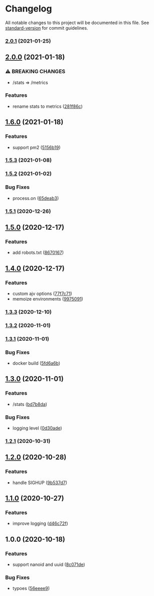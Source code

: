 # Changelog

All notable changes to this project will be documented in this file. See [standard-version](https://github.com/conventional-changelog/standard-version) for commit guidelines.

### [2.0.1](https://github.com/BlackGlory/uid/compare/v2.0.0...v2.0.1) (2021-01-25)

## [2.0.0](https://github.com/BlackGlory/uid/compare/v1.6.0...v2.0.0) (2021-01-18)


### ⚠ BREAKING CHANGES

* /stats => /metrics

### Features

* rename stats to metrics ([281f86c](https://github.com/BlackGlory/uid/commit/281f86c287e8662534a59199f2cc4d935618ad0b))

## [1.6.0](https://github.com/BlackGlory/uid/compare/v1.5.3...v1.6.0) (2021-01-18)


### Features

* support pm2 ([5156b19](https://github.com/BlackGlory/uid/commit/5156b19cc0785c8281ac5d23b1ba9b7c46db92ec))

### [1.5.3](https://github.com/BlackGlory/uid/compare/v1.5.2...v1.5.3) (2021-01-08)

### [1.5.2](https://github.com/BlackGlory/uid/compare/v1.5.1...v1.5.2) (2021-01-02)


### Bug Fixes

* process.on ([65deab3](https://github.com/BlackGlory/uid/commit/65deab30c102bdc435bcdaf0dfc1c5e0b7b01f0c))

### [1.5.1](https://github.com/BlackGlory/uid/compare/v1.5.0...v1.5.1) (2020-12-26)

## [1.5.0](https://github.com/BlackGlory/uid/compare/v1.4.0...v1.5.0) (2020-12-17)


### Features

* add robots.txt ([8670167](https://github.com/BlackGlory/uid/commit/8670167be2b99217b21d3fd61c72ef2e57a5a151))

## [1.4.0](https://github.com/BlackGlory/uid/compare/v1.3.3...v1.4.0) (2020-12-17)


### Features

* custom ajv options ([77f7c71](https://github.com/BlackGlory/uid/commit/77f7c710a70fe426edced6a09bc8028497173ff3))
* memoize environments ([9975091](https://github.com/BlackGlory/uid/commit/99750917c2a7958c5ade4e616c3a687321c58a85))

### [1.3.3](https://github.com/BlackGlory/uid/compare/v1.3.2...v1.3.3) (2020-12-10)

### [1.3.2](https://github.com/BlackGlory/uid/compare/v1.3.1...v1.3.2) (2020-11-01)

### [1.3.1](https://github.com/BlackGlory/uid/compare/v1.3.0...v1.3.1) (2020-11-01)


### Bug Fixes

* docker build ([5fd6a6b](https://github.com/BlackGlory/uid/commit/5fd6a6b2e614742bd2b6fc805d95fb441bc20e26))

## [1.3.0](https://github.com/BlackGlory/uid/compare/v1.2.1...v1.3.0) (2020-11-01)


### Features

* /stats ([bd7b8da](https://github.com/BlackGlory/uid/commit/bd7b8da631a4069f0bae20aec4c78bfb4980e9aa))


### Bug Fixes

* logging level ([0d30ade](https://github.com/BlackGlory/uid/commit/0d30ade1e4b25f2bafcc3432b8d20a6033ebf287))

### [1.2.1](https://github.com/BlackGlory/uid/compare/v1.2.0...v1.2.1) (2020-10-31)

## [1.2.0](https://github.com/BlackGlory/uid/compare/v1.1.0...v1.2.0) (2020-10-28)


### Features

* handle SIGHUP ([9b537d7](https://github.com/BlackGlory/uid/commit/9b537d703d682bdecd549ca8b0af919146493f94))

## [1.1.0](https://github.com/BlackGlory/uid/compare/v1.0.0...v1.1.0) (2020-10-27)


### Features

* improve logging ([d46c72f](https://github.com/BlackGlory/uid/commit/d46c72fbaef8822aa9b8592cf505426df27b315c))

## 1.0.0 (2020-10-18)


### Features

* support nanoid and uuid ([8c071de](https://github.com/BlackGlory/uid/commit/8c071de859bc604292b80182423ff31996c077fd))


### Bug Fixes

* typoes ([56eeee9](https://github.com/BlackGlory/uid/commit/56eeee9321ca750795b71d691bee55df1a359da6))
